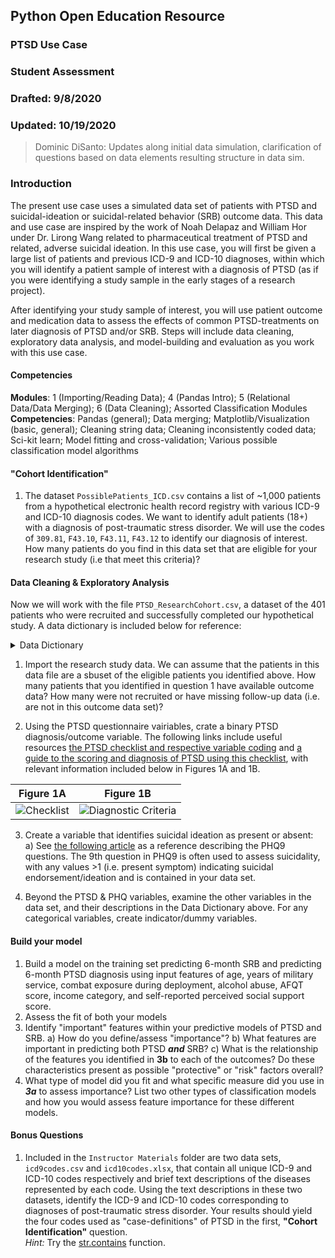 ## Python Open Education Resource
### PTSD Use Case
### Student Assessment
### Drafted: 9/8/2020
### Updated: 10/19/2020
>	Dominic DiSanto: Updates along initial data simulation, clarification of questions based on data elements resulting structure in data sim.

### Introduction

The present use case uses a simulated data set of patients with PTSD and suicidal-ideation or suicidal-related behavior (SRB) outcome data. This data and use case are inspired by the work of Noah Delapaz and William Hor under Dr. Lirong Wang related to pharmaceutical treatment of PTSD and related, adverse suicidal ideation. In this use case, you will first be given a large list of patients and previous ICD-9 and ICD-10 diagnoses, within which you will identify a patient sample of interest with a diagnosis of PTSD (as if you were identifying a study sample in the early stages of a research project).   
  
After identifying your study sample of interest, you will use patient outcome and medication data to assess the effects of common PTSD-treatments on later diagnosis of PTSD and/or SRB. Steps will include data cleaning, exploratory data analysis, and model-building and evaluation as you work with this use case.


#### Competencies  
**Modules**: 1 (Importing/Reading Data); 4 (Pandas Intro); 5 (Relational Data/Data Merging); 6 (Data Cleaning); Assorted Classification Modules   
**Competencies**: Pandas (general); Data merging; Matplotlib/Visualization (basic, general); Cleaning string data; Cleaning inconsistently coded data; Sci-kit learn; Model fitting and cross-validation; Various possible classification model algorithms

#### "Cohort Identification"

1) The dataset `PossiblePatients_ICD.csv` contains a list of ~1,000 patients from a hypothetical electronic health record registry with various ICD-9 and ICD-10 diagnosis codes. We want to identify adult patients (18+) with a diagnosis of post-traumatic stress disorder. We will use the codes of `309.81`, `F43.10`, `F43.11`, `F43.12` to identify our diagnosis of interest. How many patients do you find in this data set that are eligible for your research study (i.e that meet this criteria)?


#### Data Cleaning & Exploratory Analysis

Now we will work with the file `PTSD_ResearchCohort.csv`, a dataset of the 401 patients who were recruited and successfully completed our hypothetical study. A data dictionary is included below for reference:

<details>
  <summary> Data Dictionary </summary>  
  
|*Variable*|*Description*|
|---|---|
|`PTSD_Q1`-`PTSD_Q20`|PTSD Questionnaire variables (see images below) describing presence of symptoms 6-months after study enrollment|
|`PHQ_Q9`|Patient Health Questionnaire (or PHQ-9) question 9, which assessed presence of suicidality or ideation of suicide, also at 6-months after study enrollment|
|`Age`|"Continuous" (integer) age variable|
|`TimeFirstDiagnosis_Months`| Integer value. The number of months since the patient's first diagnosis of PTSD|
|`AlcAbuse`|Binary variable, where 1 represents present alcohol abuse and 0 no alcohol abuse over the previous 6 months|
|`BeckAnxiety_BL`|Continuous measure ranging from 0-63, where higher values indicate greater presence and severity of anxiety symptoms|
|`IncomeCat`|Nominal categorical varible describing income category relative to the federal poverty line (described in the variable's categories)|
|`SocialSupport`|Self-reported ["social support"](https://www.tnaap.org/documents/mspss-multidimensional-scale-of-perceived-social.pdf), with values ranging from 0 to 84, where higher values indicate higher self-reported social support |
|`PTSD_Ppx`|Name of medication prescribed|
</details>

1) Import the research study data. We can assume that the patients in this data file are a sbuset of the eligible patients you identified above. How many patients that you identified in question 1 have available outcome data? How many were not recruited or have missing follow-up data (i.e. are not in this outcome data set)?


2) Using the PTSD questionnaire vairiables, crate a binary PTSD diagnosis/outcome variable. The following links include useful resources [the PTSD checklist and respective variable coding](https://www.ptsd.va.gov/professional/assessment/documents/PCL5_Standard_form.PDF) and [a guide to the scoring and diagnosis of PTSD using this checklist](https://www.ptsd.va.gov/professional/assessment/adult-sr/ptsd-checklist.asp#obtain), with relevant information included below in Figures 1A and 1B.     
  
|Figure 1A|Figure 1B|
|---------|---------|
| ![Checklist](https://github.com/domdisanto/Python_OER/blob/master/Use%20Cases/PTSD%20%26%20SRB%20Use%20Case/Instructor%20Materials/Fig/PTSD_Checklist_vars.JPG)| ![Diagnostic Criteria](https://github.com/domdisanto/Python_OER/blob/master/Use%20Cases/PTSD%20%26%20SRB%20Use%20Case/Instructor%20Materials/Fig/PTSD_Diagnosis_Criteria.png) |  
   

3) Create a variable that identifies suicidal ideation as present or absent:      
     a) See [the following article](https://www.ncbi.nlm.nih.gov/pmc/articles/PMC1495268/#app1) as a reference describing the PHQ9 questions. The 9th question in PHQ9 is often used to assess suicidality, with any values >1 (i.e. present symptom) indicating suicidal endorsement/ideation and is contained in your data set. 

4) Beyond the PTSD & PHQ variables, examine the other variables in the data set, and their descriptions in the Data Dictionary above. For any categorical variables, create indicator/dummy variables.

#### Build your model
1) Build a model on the training set predicting 6-month SRB and predicting 6-month PTSD diagnosis using input features of age, years of military service, combat exposure during deployment, alcohol abuse, AFQT score, income category, and self-reported perceived social support score.
2) Assess the fit of both your models  
3) Identify "important" features within your predictive models of PTSD and SRB. 
     a) How do you define/assess "importance"?
     b) What features are important in predicting both PTSD ***and*** SRB? 
     c) What is the relationship of the features you identified in **3b** to each of the outcomes? Do these characteristics present as possible "protective" or "risk" factors overall? 
4) What type of model did you fit and what specific measure did you use in ***3a*** to assess importance? List two other types of classification models and how you would assess feature importance for these different models. 


#### Bonus Questions

1) Included in the `Instructor Materials` folder are two data sets, `icd9codes.csv` and `icd10codes.xlsx`, that contain all unique ICD-9 and ICD-10 codes respectively and brief text descriptions of the diseases represented by each code. Using the text descriptions in these two datasets, identify the ICD-9 and ICD-10 codes corresponding to diagnoses of post-traumatic stress disorder. Your results should yield the four codes used as "case-definitions" of PTSD in the first, **"Cohort Identification"** question.  
     *Hint:* Try the [str.contains](https://pandas.pydata.org/pandas-docs/stable/reference/api/pandas.Series.str.contains.html) function.
